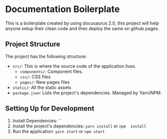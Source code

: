 # Documentation Boilerplate

This is a boilerplate created by using docusaurus 2.0, this project will help anyone setup their clean code and then deploy the same on github pages. 

## Project Structure

The project has the following structure:

- `src/`: This is where the source code of the application lives.
    - `components/`: Component files.
    - `css/`: CSS files
    - `pages/`: New pages files
- `static/`: All the static assets
- `package.json`: Lists the project's dependencies. Managed by Yarn/NPM.

## Setting Up for Development

1. Install Dependencies: ``
2. Install the project's dependencies: `yarn install` or `npm  install`
3. Run the application: `yarn start` or `npm start`
